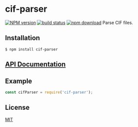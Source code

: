 # cif-parser


[![NPM version][npm-image]][npm-url]
[![build status][ci-image]][ci-url]
[![npm download][download-image]][download-url]
Parse CIF files.

## Installation

`$ npm install cif-parser`

## [API Documentation](https://cheminfo.github.io/cif-parser/)

## Example

```js
const cifParser = require('cif-parser');
```


## License

[MIT](./LICENSE)

[npm-image]: https://img.shields.io/npm/v/cif-parser.svg
[npm-url]: https://www.npmjs.com/package/cif-parser
[ci-image]: https://github.com/cheminfo/cif-parser/workflows/Node.js%20CI/badge.svg?branch=master
[ci-url]: https://github.com/cheminfo/cif-parser/actions?query=workflow%3A%22Node.js+CI%22
[download-image]: https://img.shields.io/npm/dm/cif-parser.svg
[download-url]: https://www.npmjs.com/package/cif-parser
